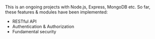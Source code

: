 This is an ongoing projects with Node.js, Express, MongoDB etc. So far, these features & modules have been implemented:
- RESTful API
- Authentication & Authorization
- Fundamental security